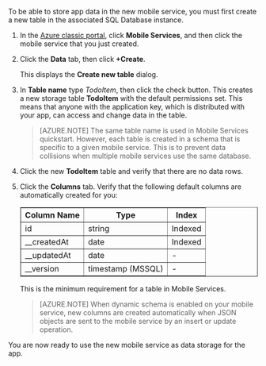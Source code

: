 To be able to store app data in the new mobile service, you must first create a new table in the associated SQL Database instance.

1. In the [Azure classic portal](https://manage.windowsazure.com/), click **Mobile Services**, and then click the mobile service that you just created.

2. Click the **Data** tab, then click **+Create**.

    This displays the **Create new table** dialog.

3. In **Table name** type _TodoItem_, then click the check button. This creates a new storage table **TodoItem** with the default permissions set. This means that anyone with the application key, which is distributed with your app, can access and change data in the table. 

    >[AZURE.NOTE] The same table name is used in Mobile Services quickstart. However, each table is created in a schema that is specific to a given mobile service. This is to prevent data collisions when multiple mobile services use the same database.

4. Click the new **TodoItem** table and verify that there are no data rows.

5. Click the **Columns** tab. Verify that the following default columns are automatically created for you: 
    
    <table border="1" cellpadding="10">
    <tr>
    <th>Column Name</th>
    <th>Type</th>
    <th>Index</th>
    </tr>
    <tr>
    <td>id</td>
    <td>string</td>
    <td>Indexed</td>
    </tr>
    <tr>
    <td>__createdAt</td>
    <td>date</td>
    <td>Indexed</td>
    </tr>
    <tr>
    <td>__updatedAt</td>
    <td>date</td>
    <td><font color="transparent">-</font></td>
    </tr>
    <tr>
    <td>__version</td>
    <td>timestamp (MSSQL)</td>
    <td><font color="transparent">-</font></td>
    </tr>   
    </table>    
        

    This is the minimum requirement for a table in Mobile Services. 

    > [AZURE.NOTE] When dynamic schema is enabled on your mobile service, new columns are created automatically when JSON objects are sent to the mobile service by an insert or update operation.

You are now ready to use the new mobile service as data storage for the app.


